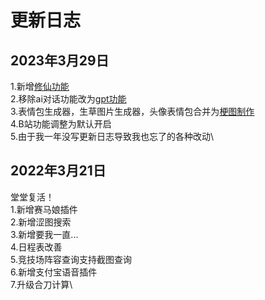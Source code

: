 # 更新日志

## 2023年3月29日
1.新增[修仙功能](../play/play.md/#修仙功能)\
2.移除ai对话功能改为[gpt功能](../play/play.md/#ai对话)\
3.表情包生成器，生草图片生成器，头像表情包合并为[梗图制作](../play/play.md/#梗图制作)\
4.B站功能调整为默认开启\
5.由于我一年没写更新日志导致我也忘了的各种改动\

## 2022年3月21日
堂堂复活！\
1.新增赛马娘插件\
2.新增涩图搜索\
3.新增要我一直...\
4.日程表改善\
5.竞技场阵容查询支持截图查询\
6.新增支付宝语音插件\
7.升级合刀计算\